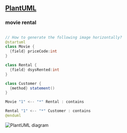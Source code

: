 ## [PlantUML](https://plantuml.com/class-diagram)

### movie rental


```java

// How to generate the following image horizontally?
@startuml
class Movie {
  {field} priceCode:int
}

class Rental {
  {field} dsysRented:int
}

class Customer {
  {method} statement()
}

Movie "1" <-- "*" Rental : contains

Rental "1" <-- "*" Customer : contains
@enduml
```

![PlantUML diagram](http://www.plantuml.com/plantuml/png/LOw_2i8m48VtUueZameTN8j3eREBRn1w9mRoHtfNGKBUtGOhZLlu-BvVRX2riox1m-Ij25xJop5cGCntnvuAFcStyPY8UnUryi3wI5IWmDRSEAhrVn79MofcgjMkZeje2ZnZRfPGr2g7LJySg_gzmPmDNheEpSdyVkXnIkl3HG7OK6FjuuqtSAGb-0y0)



